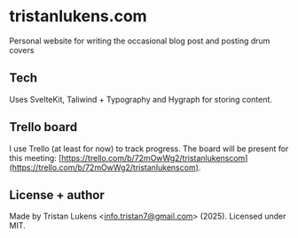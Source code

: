 # tristanlukens.com

Personal website for writing the occasional blog post and posting drum covers

## Tech

Uses SvelteKit, Taliwind + Typography and Hygraph for storing content.

## Trello board

I use Trello (at least for now) to track progress. The board will be present for this meeting: [https://trello.com/b/72mOwWg2/tristanlukenscom](https://trello.com/b/72mOwWg2/tristanlukenscom).

## License + author

Made by Tristan Lukens \<info.tristan7@gmail.com\> (2025). Licensed under MIT.
